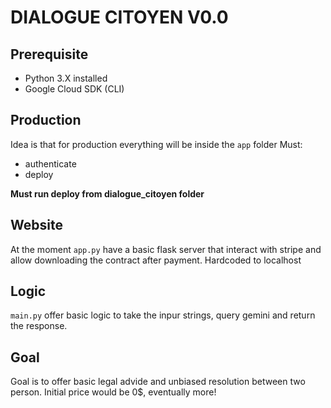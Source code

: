 # DIALOGUE CITOYEN V0.0

## Prerequisite
- Python 3.X installed
- Google Cloud SDK (CLI)

## Production
 Idea is that for production everything will be inside the `app` folder
 Must:
 - authenticate
 - deploy

 **Must run deploy from dialogue_citoyen folder**

## Website
 At the moment `app.py` have a basic flask server that interact with stripe and allow downloading the contract after payment. Hardcoded to localhost

## Logic
 `main.py` offer basic logic to take the inpur strings, query gemini and return the response.

## Goal
 Goal is to offer basic legal advide and unbiased resolution between two person. Initial price would be 0$, eventually more!